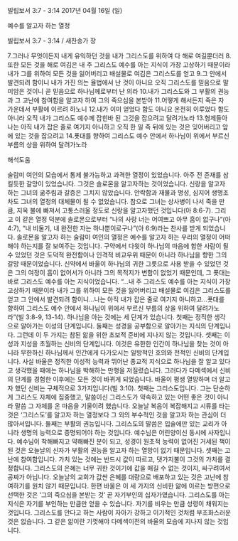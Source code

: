 빌립보서 3:7 - 3:14 
2017년 04월 16일 (일)

예수를 알고자 하는 열정



빌립보서 3:7 - 3:14 / 새찬송가  장


7.그러나 무엇이든지 내게 유익하던 것을 내가 그리스도를 위하여 다 해로 여길뿐더러 
8.또한 모든 것을 해로 여김은 내 주 그리스도 예수를 아는 지식이 가장 고상하기 때문이라 내가 그를 위하여 모든 것을 잃어버리고 배설물로 여김은 그리스도를 얻고 
9.그 안에서 발견되려 함이니 내가 가진 의는 율법에서 난 것이 아니요 오직 그리스도를 믿음으로 말미암은 것이니 곧 믿음으로 하나님께로부터 난 의라 
10.내가 그리스도와 그 부활의 권능과 그 고난에 참여함을 알고자 하여 그의 죽으심을 본받아 
11.어떻게 해서든지 죽은 자 가운데서 부활에 이르려 하노니 
12.내가 이미 얻었다 함도 아니요 온전히 이루었다 함도 아니라 오직 내가 그리스도 예수께 잡힌바 된 그것을 잡으려고 달려가노라 
13.형제들아 나는 아직 내가 잡은 줄로 여기지 아니하고 오직 한 일 즉 뒤에 있는 것은 잊어버리고 앞에 있는 것을 잡으려고 
14.푯대를 향하여 그리스도 예수 안에서 하나님이 위에서 부르신 부름의 상을 위하여 달려가노라

해석도움





술람미 여인의 모습에서 통제 불가능하고 과격한 열정이 있었습니다. 아주 전 존재를 삼킬듯한 갈망이 있었습니다. 그것은 솔로몬을 알고자하는 것이었습니다. 신랑을 알고자 하는 그녀의 굶주림과 갈증은 그치지 않았습니다. 안락함과 재물과 명성, 심지어 생명조차도 그녀의 열정의 대체물이 될 수 없었습니다. 참으로 그녀는 상사병이 나서 죽을 만큼, 지옥 불에 빠져서 고통스러울 정도로 신랑을 알고자했던 것입니다(아 8:6-7). 그리고 이 같은 열정 덕분에 솔로몬으로부터 “나의 사랑 너는 어여쁘고 아무 흠이 없구나”(아 4:7), “내 비둘기, 내 완전한 자는 하나뿐이로구나”(아 6:9)라는 찬사를 받게 되었습니다. 솔로몬을 알고자 하는 술람미 여인의 열정은 예수를 알고자 하는 우리의 열정이 어떠해야 하는지를 잘 보여주는 것입니다. 구약에서 다윗이 하나님의 마음에 합한 사람이 될 수 있었던 것은 도덕적 완전함이나 인격적 비교우위 때문이 아니라 하나님을 향한 그의 갈망 때문이었습니다. 신약에서 바울이 하나님의 귀한 그릇으로 사용 받을 수 있었던 것은 그의 여정이 흠이 없어서가 아니라 그의 목적지가 변함이 없었기 때문인데, 그 푯대는 바로 그리스도 예수를 아는 지식이었습니다. “...내 주 그리스도 예수를 아는 지식이 가장 고상하기 때문이라 내가 그를 위하여 모든 것을 잃어버리고 배설물로 여김은 그리스도를 얻고 그 안에서 발견되려 함이니...나는 아직 내가 잡은 줄로 여기지 아니하고...푯대를 향하여 그리스도 예수 안에서 하나님이 위에서 부르신 부름의 상을 위하여 달려가노라”(빌 3:8-9, 13-14). 하나님을 아는 것에는 세 단계가 있습니다. 첫째는 정직한 생각으로 알아가는 이성의 단계입니다. 둘째는 성경을 공부함으로 알아가는 지식의 단계입니다. 그런데 이 두 가지는 참된 앎을 위한 초보적 준비에 지나지 않는 것입니다. 셋째는 이성과 지성을 초월하는 신비의 단계입니다. 이것은 유한한 인간이 하나님을 찾는 것이 아니라 무한하신 하나님께서 인간에게 다가오시는 일방적인 호의와 전적인 신비의 단계입니다. 사실 바울은 정직한 이성적 능력과 뛰어난 종교적 지식으로 하나님을 잘 알고 있다고 생각했을 때에는 하나님을 박해하는 만행을 저질렀습니다. 그러다가 다메섹에서 신비의 단계를 경험한 이후에는 모든 것이 바뀌게 되었습니다. 바울이 평생 열망하며 더 알고자 했던 신비는 구체적으로 3가지입니다(빌 3:10). 첫째는 그리스도입니다. 그는 단순하게 그리스도 자체에 집중했고, 말씀이신 그리스도가 약속하고 있는 어떤 좋은 것이 아니라 말씀 그 자체를 온 마음을 기울이려 했습니다. 오늘날 복음이 복잡해지고 시류를 타는 것은 ‘그리스도’를 알고자 하는 열정보다 그 외의 부수적인 것을 알고자 하는 관심이 더 많아서입니다. 둘째는 부활의 권능입니다. 그리스도의 말씀은 입술에만 있는 교리가 아니라 생명의 능력으로 증명되어야 하는 것입니다. 예수님은 어린양이신 동시에 사자입니다. 예수님이 착해빠지고 약해빠진 분이 되고, 성경이 원초적 능력이 없어진 거세된 책이 된 것은 오늘날의 신자가 부활의 권능을 알고자 하는 열망이 없기 때문입니다. 셋째는 고난에 참여함입니다. 가치 있는 것에는 반드시 값이 따르고, 댓가지불이 그것의 가치를 결정합니다. 그리스도의 은혜는 너무 귀한 것이기에 값을 매길 수 없는 것이지, 싸구려여서 공짜가 아닙니다. 오늘날의 교회가 값싼 은혜를 대량으로 배포하고 있는 것은 고난에 참여하기를 원치 않기 때문입니다. 한편 바울은 이 세 가지의 신비한 앎에 이르는 방편으로 선택한 것은 ‘그의 죽으심을 본받는 것’ 곧 자기부인의 십자가였습니다. 그리스도를 아는 지식은 자기를 부인하는 만큼만 얻을 수 있습니다. 자기를 비우는 만큼 성령이 채워지는 것입니다. 그리스도를 안다고 하는 사람이 자아가 강하고 이기적인 것처럼 부조화스러운 것은 없습니다. 그 같은 앎이란 기껏해야 다메섹이전의 바울의 모습에 지나지 않는 것입니다.